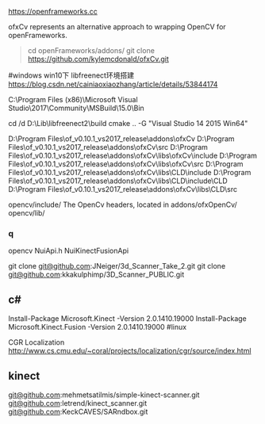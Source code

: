 https://openframeworks.cc

ofxCv represents an alternative approach to wrapping OpenCV for openFrameworks.

> cd openFrameworks/addons/
> git clone https://github.com/kylemcdonald/ofxCv.git


#windows
win10下 libfreenect环境搭建
https://blog.csdn.net/cainiaoxiaozhang/article/details/53844174

C:\Program Files (x86)\Microsoft Visual Studio\2017\Community\MSBuild\15.0\Bin

cd /d D:\Lib\libfreenect2\build
cmake .. -G "Visual Studio 14 2015 Win64"

D:\Program Files\of_v0.10.1_vs2017_release\addons\ofxCv
D:\Program Files\of_v0.10.1_vs2017_release\addons\ofxCv\src
D:\Program Files\of_v0.10.1_vs2017_release\addons\ofxCv\libs\ofxCv\include
D:\Program Files\of_v0.10.1_vs2017_release\addons\ofxCv\libs\ofxCv\src
D:\Program Files\of_v0.10.1_vs2017_release\addons\ofxCv\libs\CLD\include
D:\Program Files\of_v0.10.1_vs2017_release\addons\ofxCv\libs\CLD\include\CLD
D:\Program Files\of_v0.10.1_vs2017_release\addons\ofxCv\libs\CLD\src


opencv/include/ The OpenCv headers, located in addons/ofxOpenCv/
opencv/lib/

### q
opencv
NuiApi.h
NuiKinectFusionApi

git clone git@github.com:JNeiger/3d_Scanner_Take_2.git
git clone git@github.com:kkakulphimp/3D_Scanner_PUBLIC.git

## c#

Install-Package Microsoft.Kinect -Version 2.0.1410.19000
Install-Package Microsoft.Kinect.Fusion -Version 2.0.1410.19000
#linux

CGR Localization
http://www.cs.cmu.edu/~coral/projects/localization/cgr/source/index.html


## kinect
git@github.com:mehmetsatilmis/simple-kinect-scanner.git
git@github.com:letrend/kinect_scanner.git
git@github.com:KeckCAVES/SARndbox.git